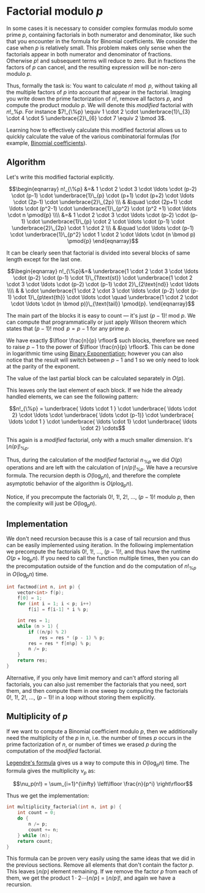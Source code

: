 <!--?title Factorial modulo P -->
# Factorial modulo $p$

In some cases it is necessary to consider complex formulas modulo some prime $p$, containing factorials in both numerator and denominator, like such that you encounter in the formula for Binomial coefficients.
We consider the case when $p$ is relatively small.
This problem makes only sense when the factorials appear in both numerator and denominator of fractions.
Otherwise $p!$ and subsequent terms will reduce to zero.
But in fractions the factors of $p$ can cancel, and the resulting expression will be non-zero modulo $p$.

Thus, formally the task is: You want to calculate $n! \bmod p$, without taking all the multiple factors of $p$ into account that appear in the factorial.
Imaging you write down the prime factorization of $n!$, remove all factors $p$, and compute the product modulo $p$.
We will denote this *modified* factorial with $n!\_{\%p}$.
For instance $7!_{\%p} \equiv 1 \cdot 2 \cdot \underbrace{1}\_{3} \cdot 4 \cdot 5 \underbrace{2}\_{6} \cdot 7 \equiv 2 \bmod 3$.

Learning how to effectively calculate this modified factorial allows us to quickly calculate the value of the various combinatorial formulas (for example, [Binomial coefficients](./combinatorics/binomial-coefficients.html)).

## Algorithm
Let's write this modified factorial explicitly.

$$\begin{eqnarray}
n!_{\%p} &=& 1 \cdot 2 \cdot 3 \cdot \ldots \cdot (p-2) \cdot (p-1) \cdot \underbrace{1}\_{p} \cdot (p+1) \cdot (p+2) \cdot \ldots \cdot (2p-1) \cdot \underbrace{2}\_{2p} \\\
 & &\quad \cdot (2p+1) \cdot \ldots \cdot (p^2-1) \cdot \underbrace{1}\_{p^2} \cdot (p^2 +1) \cdot \ldots \cdot n \pmod{p} \\\\
&=& 1 \cdot 2 \cdot 3 \cdot \ldots \cdot (p-2) \cdot (p-1) \cdot \underbrace{1}\_{p} \cdot 2 \cdot \ldots \cdot (p-1) \cdot \underbrace{2}\_{2p} \cdot 1 \cdot 2 \\\
& &\quad \cdot \ldots \cdot (p-1) \cdot \underbrace{1}\_{p^2} \cdot 1 \cdot 2 \cdot \ldots \cdot (n \bmod p) \pmod{p}
\end{eqnarray}$$

It can be clearly seen that factorial is divided into several blocks of same length except for the last one.

$$\begin{eqnarray}
n!_{\%p}&=& \underbrace{1 \cdot 2 \cdot 3 \cdot \ldots \cdot (p-2) \cdot (p-1) \cdot 1}\_{1\text{st}} \cdot \underbrace{1 \cdot 2 \cdot 3 \cdot \ldots \cdot (p-2) \cdot (p-1) \cdot 2}\_{2\text{nd}} \cdot \ldots \\\\
& & \cdot \underbrace{1 \cdot 2 \cdot 3 \cdot \ldots \cdot (p-2) \cdot (p-1) \cdot 1}\_{p\text{th}} \cdot \ldots \cdot \quad \underbrace{1 \cdot 2 \cdot \cdot \ldots \cdot (n \bmod p)}\_{\text{tail}} \pmod{p}.
\end{eqnarray}$$

The main part of the blocks it is easy to count — it's just $(p-1)!\ \mathrm{mod}\ p$.
We can compute that programmatically or just apply Wilson theorem which states that $(p-1)! \bmod p = p-1$ for any prime $p$.

We have exactly $\lfloor \frac{n}{p} \rfloor$ such blocks, therefore we need to raise $p-1$ to the power of $\lfloor \frac{n}{p} \rfloor$.
This can be done in logarithmic time using [Binary Exponentiation](./algebra/binary-exp.html); however you can also notice that the result will switch between $p-1$ and $1$ so we only need to look at the parity of the exponent.

The value of the last partial block can be calculated separately in $O(p)$.


This leaves only the last element of each block.
If we hide the already handled elements, we can see the following pattern:

$$n!_{\%p} = \underbrace{ \ldots \cdot 1 } \cdot \underbrace{ \ldots \cdot 2} \cdot \ldots \cdot \underbrace{ \ldots \cdot (p-1)} \cdot \underbrace{ \ldots \cdot 1 } \cdot \underbrace{ \ldots \cdot 1} \cdot \underbrace{ \ldots \cdot 2} \cdots$$

This again is a *modified* factorial, only with a much smaller dimension.
It's $\lfloor n / p \rfloor !_{\%p}$.

Thus, during the calculation of the *modified* factorial $n\!_{\%p}$ we did $O(p)$ operations and are left with the calculation of $\lfloor n / p \rfloor !_{\%p}$.
We have a recursive formula.
The recursion depth is $O(\log_p n)$, and therefore the complete asymptotic behavior of the algorithm is $O(p \log_p n)$.

Notice, if you precompute the factorials $0!,~ 1!,~ 2!,~ \dots,~ (p-1)!$ modulo $p$, then the complexity will just be $O(\log_p n)$.


## Implementation

We don't need recursion because this is a case of tail recursion and thus can be easily implemented using iteration.
In the following implementation we precompute the factorials $0!,~ 1!,~ \dots,~ (p-1)!$, and thus have the runtime $O(p + \log_p n)$.
If you need to call the function multiple times, then you can do the precomputation outside of the function and do the computation of $n!_{\%p}$ in $O(\log_p n)$ time.

```cpp
int factmod(int n, int p) {
    vector<int> f(p);
    f[0] = 1;
    for (int i = 1; i < p; i++)
        f[i] = f[i-1] * i % p;

    int res = 1;
    while (n > 1) {
        if ((n/p) % 2)
            res = res * (p - 1) % p;
        res = res * f[n%p] % p;
        n /= p;
    }
    return res; 
}
```

Alternative, if you only have limit memory and can't afford storing all factorials, you can also just remember the factorials that you need, sort them, and then compute them in one sweep by computing the factorials $0!,~ 1!,~ 2!,~ \dots,~ (p-1)!$ in a loop without storing them explicitly.

## Multiplicity of $p$

If we want to compute a Binomial coefficient modulo $p$, then we additionally need the multiplicity of the $p$ in $n$, i.e. the number of times $p$ occurs in the prime factorization of $n$, or number of times we erased $p$ during the computation of the *modified* factorial.

[Legendre's formula](https://en.wikipedia.org/wiki/Legendre%27s_formula) gives us a way to compute this in $O(\log_p n)$ time.
The formula gives the multiplicity $\nu_p$ as:

$$\nu_p(n!) = \sum_{i=1}^{\infty} \left\lfloor \frac{n}{p^i} \right\rfloor$$

Thus we get the implementation:

```cpp
int multiplicity_factorial(int n, int p) {
    int count = 0;
    do {
        n /= p;
        count += n;
    } while (n);
    return count;
}
```

This formula can be proven very easily using the same ideas that we did in the previous sections.
Remove all elements that don't contain the factor $p$.
This leaves $\lfloor n/p \rfloor$ element remaining.
If we remove the factor $p$ from each of them, we get the product $1 \cdot 2 \cdots \lfloor n/p \rfloor = \lfloor n/p \rfloor !$, and again we have a recursion.
